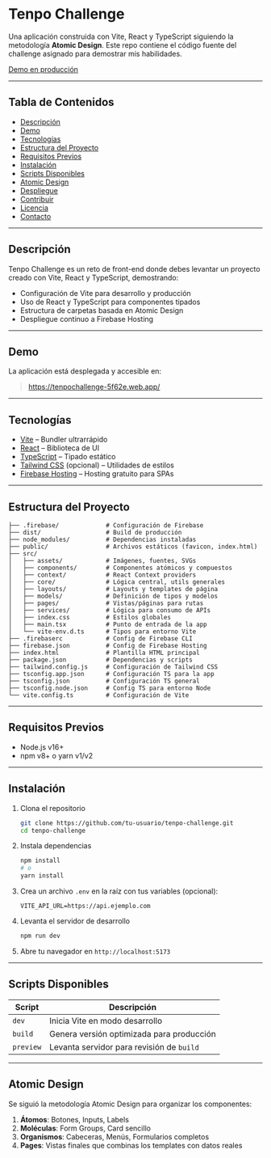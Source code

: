# Tenpo Challenge

Una aplicación construida con Vite, React y TypeScript siguiendo la metodología **Atomic Design**. Este repo contiene el código fuente del challenge asignado para demostrar mis habilidades.

[Demo en producción](https://tenpochallenge-5f62e.web.app/)

---

## Tabla de Contenidos

- [Descripción](#descripción)  
- [Demo](#demo)  
- [Tecnologías](#tecnologías)  
- [Estructura del Proyecto](#estructura-del-proyecto)  
- [Requisitos Previos](#requisitos-previos)  
- [Instalación](#instalación)  
- [Scripts Disponibles](#scripts-disponibles)  
- [Atomic Design](#atomic-design)  
- [Despliegue](#despliegue)  
- [Contribuir](#contribuir)  
- [Licencia](#licencia)  
- [Contacto](#contacto)  

---

## Descripción

Tenpo Challenge es un reto de front-end donde debes levantar un proyecto creado con Vite, React y TypeScript, demostrando:

- Configuración de Vite para desarrollo y producción  
- Uso de React y TypeScript para componentes tipados  
- Estructura de carpetas basada en Atomic Design  
- Despliegue continuo a Firebase Hosting  

---

## Demo

La aplicación está desplegada y accesible en:

> https://tenpochallenge-5f62e.web.app/

---

## Tecnologías

- [Vite](https://vitejs.dev/) – Bundler ultrarrápido  
- [React](https://reactjs.org/) – Biblioteca de UI  
- [TypeScript](https://www.typescriptlang.org/) – Tipado estático  
- [Tailwind CSS](https://tailwindcss.com/) (opcional) – Utilidades de estilos  
- [Firebase Hosting](https://firebase.google.com/products/hosting) – Hosting gratuito para SPAs  

---

## Estructura del Proyecto

```
├── .firebase/             # Configuración de Firebase
├── dist/                  # Build de producción
├── node_modules/          # Dependencias instaladas
├── public/                # Archivos estáticos (favicon, index.html)
├── src/
│   ├── assets/            # Imágenes, fuentes, SVGs
│   ├── components/        # Componentes atómicos y compuestos
│   ├── context/           # React Context providers
│   ├── core/              # Lógica central, utils generales
│   ├── layouts/           # Layouts y templates de página
│   ├── models/            # Definición de tipos y modelos
│   ├── pages/             # Vistas/páginas para rutas
│   ├── services/          # Lógica para consumo de APIs
│   ├── index.css          # Estilos globales
│   ├── main.tsx           # Punto de entrada de la app
│   └── vite-env.d.ts      # Tipos para entorno Vite
├── .firebaserc            # Config de Firebase CLI
├── firebase.json          # Config de Firebase Hosting
├── index.html             # Plantilla HTML principal
├── package.json           # Dependencias y scripts
├── tailwind.config.js     # Configuración de Tailwind CSS
├── tsconfig.app.json      # Configuración TS para la app
├── tsconfig.json          # Configuración TS general
├── tsconfig.node.json     # Config TS para entorno Node
└── vite.config.ts         # Configuración de Vite
```

---

## Requisitos Previos

- Node.js v16+  
- npm v8+ o yarn v1/v2  

---

## Instalación

1. Clona el repositorio  
   ```bash
   git clone https://github.com/tu-usuario/tenpo-challenge.git
   cd tenpo-challenge
   ```
2. Instala dependencias  
   ```bash
   npm install
   # o
   yarn install
   ```
3. Crea un archivo `.env` en la raíz con tus variables (opcional):  
   ```
   VITE_API_URL=https://api.ejemplo.com
   ```
4. Levanta el servidor de desarrollo  
   ```bash
   npm run dev
   ```
5. Abre tu navegador en `http://localhost:5173`

---

## Scripts Disponibles

| Script       | Descripción                                  |
| ------------ | -------------------------------------------- |
| `dev`        | Inicia Vite en modo desarrollo               |
| `build`      | Genera versión optimizada para producción    |
| `preview`    | Levanta servidor para revisión de `build`    |

---

## Atomic Design

Se siguió la metodología Atomic Design para organizar los componentes:

1. **Átomos**: Botones, Inputs, Labels  
2. **Moléculas**: Form Groups, Card sencillo  
3. **Organismos**: Cabeceras, Menús, Formularios completos  
4. **Pages**: Vistas finales que combinas los templates con datos reales  
